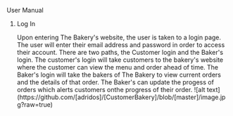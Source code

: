User Manual

<ol>
<li> Log In
<p>
Upon entering The Bakery's website, the user is taken to a login page. The user will enter their email address and password in order to access their account.
There are two paths, the Customer login and the Baker's login. The customer's login will take customers to the bakery's website where the customer can view the menu and order ahead of time.
The Baker's login will take the bakers of The Bakery to view current orders and the details of that order. The Baker's can update the progess of orders which alerts customers onthe progress of their order.
![alt text](https://github.com/[adridos]/[CustomerBakery]/blob/[master]/image.jpg?raw=true)
</ol>

